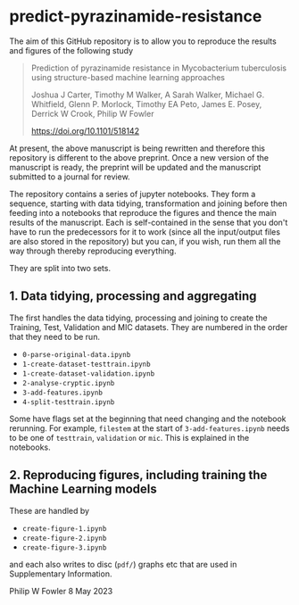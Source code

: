 # predict-pyrazinamide-resistance

The aim of this GitHub repository is to allow you to reproduce the results and figures of the following study

> Prediction of pyrazinamide resistance in Mycobacterium tuberculosis using structure-based machine learning approaches
>
> Joshua J Carter, Timothy M Walker, A Sarah Walker, Michael G. Whitfield, Glenn P. Morlock, Timothy EA Peto, James E. Posey,  Derrick W Crook,  Philip W Fowler
>
> https://doi.org/10.1101/518142

At present, the above manuscript is being rewritten and therefore this repository is different to the above preprint. Once a new version of the manuscript is ready, the preprint will be updated and the manuscript submitted to a journal for review.

The repository contains a series of jupyter notebooks. They form a sequence, starting with data tidying, transformation and joining before then feeding into a notebooks that reproduce the figures and thence the main results of the manuscript. Each is self-contained in the sense that you don't have to run the predecessors for it to work (since all the input/output files are also stored in the repository) but you can, if you wish, run them all the way through thereby reproducing everything.

They are split into two sets. 

## 1. Data tidying, processing and aggregating

The first handles the data tidying, processing and joining to create the Training, Test, Validation and MIC datasets. They are numbered in the order that they need to be run.

* `0-parse-original-data.ipynb`
* `1-create-dataset-testtrain.ipynb`
* `1-create-dataset-validation.ipynb`
* `2-analyse-cryptic.ipynb`
* `3-add-features.ipynb`
* `4-split-testtrain.ipynb`

Some have flags set at the beginning that need changing and the notebook rerunning. For example, `filestem` at the start of `3-add-features.ipynb` needs to be one of `testtrain`, `validation` or `mic`. This is explained in the notebooks.

## 2. Reproducing figures, including training the Machine Learning models

These are handled by 

* `create-figure-1.ipynb`
* `create-figure-2.ipynb`
* `create-figure-3.ipynb`

and each also writes to disc (`pdf/`) graphs etc that are used in Supplementary Information.

Philip W Fowler
8 May 2023
